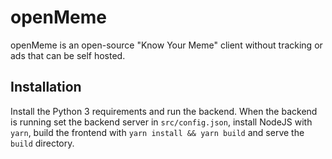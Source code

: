# openMeme

openMeme is an open-source "Know Your Meme" client without tracking or ads that can be self hosted.

## Installation

Install the Python 3 requirements and run the backend. When the backend is running set the backend server in `src/config.json`, install NodeJS with `yarn`, build the frontend with `yarn install && yarn build` and serve the `build` directory.